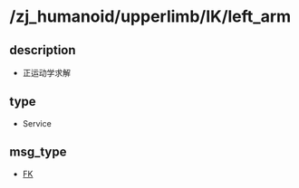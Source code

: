 # /zj_humanoid/upperlimb/IK/left_arm

## description
- 正运动学求解

## type
- Service

## msg_type
- [FK](../../../../zj_humanoid_types.md#FK)


